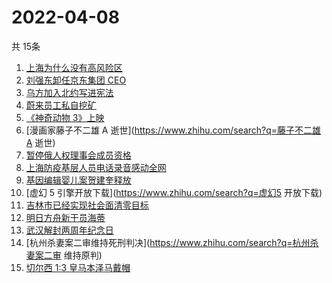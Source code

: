 # 2022-04-08
  共 15条

  <!-- BEGIN -->
  <!-- 最后更新时间:Fri Apr 08 2022 16:17:09 GMT+0000 (Coordinated Universal Time) -->
  1. [上海为什么没有高风险区](https://www.zhihu.com/search?q=上海高风险)
1. [刘强东卸任京东集团 CEO](https://www.zhihu.com/search?q=刘强东)
1. [乌方加入北约写进宪法](https://www.zhihu.com/search?q=乌克兰加入北约)
1. [蔚来员工私自挖矿](https://www.zhihu.com/search?q=蔚来员工)
1. [《神奇动物 3》上映](https://www.zhihu.com/search?q=神奇动物3)
1. [漫画家藤子不二雄 A 逝世](https://www.zhihu.com/search?q=藤子不二雄A 逝世)
1. [暂停俄人权理事会成员资格](https://www.zhihu.com/search?q=暂停俄人权理事会成员资格)
1. [上海防疫基层人员电话录音感动全网](https://www.zhihu.com/search?q=上海防疫工作人员电话录音)
1. [基因编辑婴儿案贺建奎释放](https://www.zhihu.com/search?q=基因编辑婴儿案)
1. [虚幻 5 引擎开放下载](https://www.zhihu.com/search?q=虚幻5 开放下载)
1. [吉林市已经实现社会面清零目标](https://www.zhihu.com/search?q=吉林市疫情社会面清零)
1. [明日方舟新干员海蒂](https://www.zhihu.com/search?q=明日方舟)
1. [武汉解封两周年纪念日](https://www.zhihu.com/search?q=武汉解封纪念日)
1. [杭州杀妻案二审维持死刑判决](https://www.zhihu.com/search?q=杭州杀妻案二审 维持原判)
1. [切尔西 1:3 皇马本泽马戴帽](https://www.zhihu.com/search?q=皇马)
  <!-- END -->
  